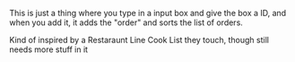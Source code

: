 This is just a thing where you type in a input box and give the box a ID, and when you add it, it adds the "order" and sorts the list of orders.

Kind of inspired by a Restaraunt Line Cook List they touch, though still needs more stuff in it
